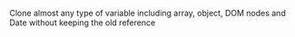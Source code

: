 Clone almost any type of variable including array, object, DOM nodes and Date without keeping the old reference

